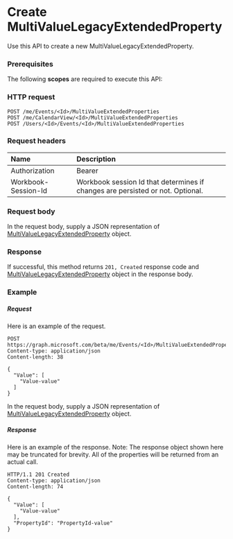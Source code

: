 # Create MultiValueLegacyExtendedProperty

Use this API to create a new MultiValueLegacyExtendedProperty.
### Prerequisites
The following **scopes** are required to execute this API: 
### HTTP request
<!-- { "blockType": "ignored" } -->
```http
POST /me/Events/<Id>/MultiValueExtendedProperties
POST /me/CalendarView/<Id>/MultiValueExtendedProperties
POST /Users/<Id>/Events/<Id>/MultiValueExtendedProperties

```
### Request headers
| Name       | Description|
|:---------------|:----------|
| Authorization  | Bearer <code>|
| Workbook-Session-Id  | Workbook session Id that determines if changes are persisted or not. Optional.|

### Request body
In the request body, supply a JSON representation of [MultiValueLegacyExtendedProperty](../resources/multivaluelegacyextendedproperty.md) object.


### Response
If successful, this method returns `201, Created` response code and [MultiValueLegacyExtendedProperty](../resources/multivaluelegacyextendedproperty.md) object in the response body.

### Example
##### Request
Here is an example of the request.
<!-- {
  "blockType": "request",
  "name": "create_multivaluelegacyextendedproperty_from_event"
}-->
```http
POST https://graph.microsoft.com/beta/me/Events/<Id>/MultiValueExtendedProperties
Content-type: application/json
Content-length: 38

{
  "Value": [
    "Value-value"
  ]
}
```
In the request body, supply a JSON representation of [MultiValueLegacyExtendedProperty](../resources/multivaluelegacyextendedproperty.md) object.
##### Response
Here is an example of the response. Note: The response object shown here may be truncated for brevity. All of the properties will be returned from an actual call.
<!-- {
  "blockType": "response",
  "truncated": true,
  "@odata.type": "microsoft.graph.MultiValueLegacyExtendedProperty"
} -->
```http
HTTP/1.1 201 Created
Content-type: application/json
Content-length: 74

{
  "Value": [
    "Value-value"
  ],
  "PropertyId": "PropertyId-value"
}
```

<!-- uuid: 8fcb5dbc-d5aa-4681-8e31-b001d5168d79
2015-10-25 14:57:30 UTC -->
<!-- {
  "type": "#page.annotation",
  "description": "Create MultiValueLegacyExtendedProperty",
  "keywords": "",
  "section": "documentation",
  "tocPath": ""
}-->